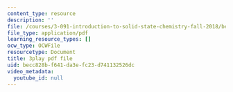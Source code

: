 ```yaml
---
content_type: resource
description: ''
file: /courses/3-091-introduction-to-solid-state-chemistry-fall-2018/becc828bf641da3efc23d741132526dc_j4m0Ye5Qgcg.pdf
file_type: application/pdf
learning_resource_types: []
ocw_type: OCWFile
resourcetype: Document
title: 3play pdf file
uid: becc828b-f641-da3e-fc23-d741132526dc
video_metadata:
  youtube_id: null
---
```

